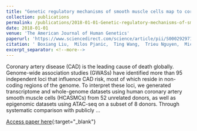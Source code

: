 ```yaml
---
title: "Genetic regulatory mechanisms of smooth muscle cells map to coronary artery disease risk loci"
collection: publications
permalink: /publications/2018-01-01-Genetic-regulatory-mechanisms-of-smooth-muscle-cells-map-to-coronary-artery-disease-risk-loci
date: 2018-01-01
venue: 'The American Journal of Human Genetics'
paperurl: 'https://www.sciencedirect.com/science/article/pii/S0002929718302672'
citation: ' Boxiang Liu,  Milos Pjanic,  Ting Wang,  Trieu Nguyen,  Michael Gloudemans,  Abhiram Rao,  Victor Castano,  Sylvia Nurnberg,  Daniel Rader,  Susannah Elwyn et al.&quot;Genetic regulatory mechanisms of smooth muscle cells map to coronary artery disease risk loci.&quot; The American Journal of Human Genetics, 2018.'
excerpt_separator: <!--more-->
---
```

<!--more-->
Coronary artery disease (CAD) is the leading cause of death globally. Genome-wide association studies (GWASs) have identified more than 95 independent loci that influence CAD risk, most of which reside in non-coding regions of the genome. To interpret these loci, we generated transcriptome and whole-genome datasets using human coronary artery smooth muscle cells (HCASMCs) from 52 unrelated donors, as well as epigenomic datasets using ATAC-seq on a subset of 8 donors. Through systematic comparison with publicly …

[Access paper here](https://www.sciencedirect.com/science/article/pii/S0002929718302672){:target="_blank"}
